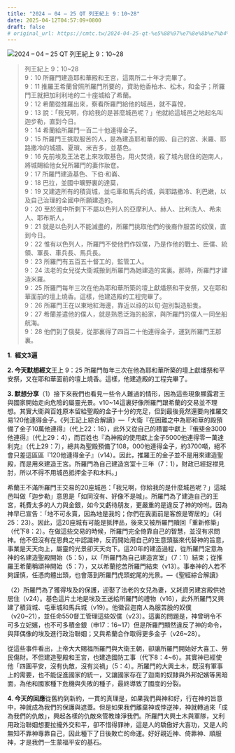 ```yaml
---
title: "2024 – 04 – 25 QT 列王紀上 9：10~28"
date: 2025-04-12T04:57:09+0800
draft: false
# original_url: https://cmtc.tw/2024-04-25-qt-%e5%88%97%e7%8e%8b%e7%b4%80%e4%b8%8a-9%ef%bc%9a1028
---
```


![2024 – 04 – 25 QT 列王紀上 9：10~28](/images/qt.jpg  "2024 – 04 – 25 QT 列王紀上 9：10~28")

> 列王紀上 9：10~28  
> 9：10 所羅門建造耶和華殿和王宮，這兩所二十年才完畢了。  
> 9：11 推羅王希蘭曾照所羅門所要的，資助他香柏木、松木，和金子；所羅門王就把加利利地的二十座城給了希蘭。  
> 9：12 希蘭從推羅出來，察看所羅門給他的城邑，就不喜悅，  
> 9：13 說：「我兄啊，你給我的是甚麼城邑呢？」他就給這城邑之地起名叫迦步勒，直到今日。  
> 9：14 希蘭給所羅門一百二十他連得金子。  
> 9：15 所羅門王挑取服苦的人，是為建造耶和華的殿、自己的宮、米羅、耶路撒冷的城牆、夏瑣、米吉多，並基色。  
> 9：16 先前埃及王法老上來攻取基色，用火焚燒，殺了城內居住的迦南人，將城賜給他女兒所羅門的妻作妝奩。  
> 9：17 所羅門建造基色、下伯‧和崙、  
> 9：18 巴拉，並國中曠野裏的達莫，  
> 9：19 又建造所有的積貨城，並屯車和馬兵的城，與耶路撒冷、利巴嫩，以及自己治理的全國中所願建造的。  
> 9：20 至於國中所剩下不屬以色列人的亞摩利人、赫人、比利洗人、希未人、耶布斯人，  
> 9：21 就是以色列人不能滅盡的，所羅門挑取他們的後裔作服苦的奴僕，直到今日。  
> 9：22 惟有以色列人，所羅門不使他們作奴僕，乃是作他的戰士、臣僕、統領、軍長、車兵長、馬兵長。  
> 9：23 所羅門有五百五十督工的，監管工人。  
> 9：24 法老的女兒從大衛城搬到所羅門為她建造的宮裏。那時，所羅門才建造米羅。  
> 9：25 所羅門每年三次在他為耶和華所築的壇上獻燔祭和平安祭，又在耶和華面前的壇上燒香。這樣，他建造殿的工程完畢了。  
> 9：26 所羅門王在以東地紅海邊，靠近以祿的以旬‧迦別製造船隻。  
> 9：27 希蘭差遣他的僕人，就是熟悉泛海的船家，與所羅門的僕人一同坐船航海。  
> 9：28 他們到了俄斐，從那裏得了四百二十他連得金子，運到所羅門王那裏。

**1.  經文3遍**

**2. 今天默想經文**王上 9：25 所羅門每年三次在他為耶和華所築的壇上獻燔祭和平安祭，又在耶和華面前的壇上燒香。這樣，他建造殿的工程完畢了。

**3. 默想分享**（1）接下來我們也看見一些令人難過的情形，因為這些現象顯露君王與國家開始走向危險的屬靈光景。v10~14這裏好像所羅門跟希蘭的交易並不理想。其實大衛與百姓原本留給聖殿的金子十分的充足，但到最後竟然還要向推羅交易120他連得金子。《列王記上綜合解讀》—「大衛『在困難之中為耶和華的殿預備了金子10萬他連得』（代上22：16），此外又從自己的積蓄中獻上『俄斐金3000他連得』（代上29：4），而百姓也『為神殿的使用獻上金子5000他連得零一萬達利克』（代上29：7），總共為聖殿預備了108，000他連得金子，約3700噸，絕不會只差這區區『120他連得金子』（v14）。因此，推羅王的金子並不是用來建造聖殿，而是用來建造王宮。所羅門為自己建造宮室十三年（7：1），財政已經捉襟見肘，所以不得不用城邑抵押金子和木料。」

希蘭王不滿所羅門王交易的20座城邑：「我兄啊，你給我的是什麼城邑呢？」這城邑叫做「迦步勒」意思是「如同沒有、好像不是城」。所羅門為了建造自己的王宮，耗費太多的人力與金銀，如今又虧待朋友，更嚴重的是違反了神的吩咐。因為神早已宣告：「地不可永賣，因為地是我的；你們在我面前是客旅是寄居的」（利25：23）。因此，這20座城有可能是抵押品，後來又被所羅門贖回「重新修築」（代下8：2）。在做這些交易的時候，所羅門完全倚靠自己的智慧，並沒有求問神。他不但沒有在恩典之中認識神，反而開始用自己的生意頭腦來代替神的旨意，事業是天天向上，屬靈的光景卻天天向下。這20年的建造過程，從所羅門定意為神的名建造聖殿開始（5：5），以「所羅門為自己建造宮室」（7：1）結束；從推羅王希蘭稱頌神開始（5：7），又以希蘭挖苦所羅門結束（v13）。事奉神的人若不夠謹慎，任憑肉體出頭，也會落到所羅門虎頭蛇尾的光景。—《聖經綜合解讀》

（2）所羅門為了獲得埃及的保護，迎娶了法老的女兒為妻，又耗資另建宮殿供她居住（v24）。基色這片土地是埃及王送給所羅門的禮物（v16），此外所羅門又興建了積貨城、屯車城和馬兵城（v19）。他徵召迦南人為服苦股的奴僕（v20~21），並任命550督工管理這些奴僕（v23）。這裏的問題是，神曾明令不可多立妃嬪，也不可多積金銀（申17：16~17）但是所羅門顯然違反了神的命令，與拜偶像的埃及進行政治聯姻；又與希蘭合作取得更多金子（v26~28）。

從這些事件看出，上帝大大賜福所羅門與大衛王朝，卻讓所羅門開始好大喜工、勞民傷財。不但建造聖殿和王宮，也建造國防工事（代下8：4~6）。其實神已經使他「四圍平安，沒有仇敵，沒有災禍」（5：4）。所羅門的大興土木，既沒有軍事上的需要，也不能促進國家的統一，又讓國家存在了迦南的奴隸與外邦妃嬪等黑暗面，為他和國家種下危機與失敗的種子，最終導致了國度的分裂。

**4. 今天的回應**從舊約到新約，一貫的真理是，如果我們與神和好，行在神的旨意中，神就成為我們的保護與遮蓋。但是如果我們離棄神或悖逆神，神就轉過來「成為我們的仇敵」，興起各樣的仇敵來管教煉淨我們。所羅門大興土木與軍隊，又利用政治聯姻想要拉攏外交和平，卻不惜得罪神，這是人的驕傲好大喜功，又是人的無知不靠神專靠自己，因此種下了日後敗亡的命運。好好親近神、倚靠神、順服神，才是我們一生蒙福平安的基石。